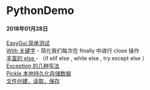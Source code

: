 # PythonDemo
 #### 2018年01月28日
 [EasyGui 简单测试](https://github.com/lvfaqiang/PythonDemo/blob/master/EasyGuiDemo.py)<br/>
 [With 关键字](https://github.com/lvfaqiang/PythonDemo/blob/master/Key_With.py) - 简化我们每次在 finally 中进行 close 操作<br/>
 [丰富的 else ](https://github.com/lvfaqiang/PythonDemo/blob/master/MoreElse.py) - （if elif else , while else , try except else ）<br/>
 [Exception 的几种写法](https://github.com/lvfaqiang/PythonDemo/blob/master/ExceptionMain.py)<br/>
 [Pickle 本地持久化存储数据](https://github.com/lvfaqiang/PythonDemo/blob/master/Pickle_Main.py)<br/>
[文件创建，读取，保存](https://github.com/lvfaqiang/PythonDemo/blob/master/File_Main.py)